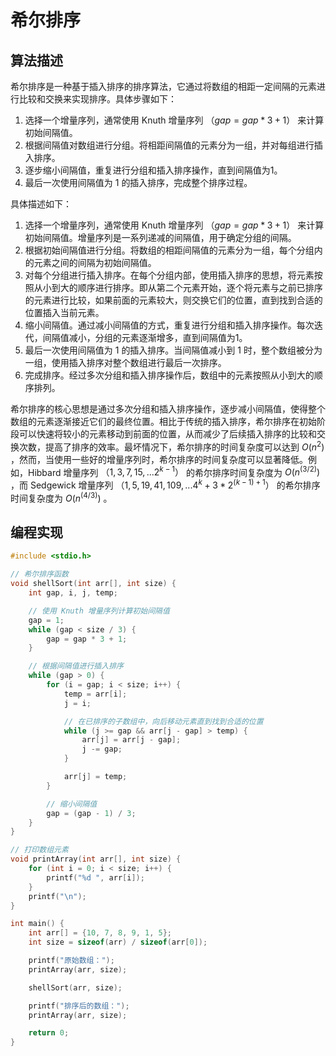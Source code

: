 # 希尔排序

## 算法描述

希尔排序是一种基于插入排序的排序算法，它通过将数组的相距一定间隔的元素进行比较和交换来实现排序。具体步骤如下：

1. 选择一个增量序列，通常使用 Knuth 增量序列 $（gap = gap * 3 + 1）$ 来计算初始间隔值。
2. 根据间隔值对数组进行分组。将相距间隔值的元素分为一组，并对每组进行插入排序。
3. 逐步缩小间隔值，重复进行分组和插入排序操作，直到间隔值为1。
4. 最后一次使用间隔值为 $1$ 的插入排序，完成整个排序过程。

具体描述如下：

1. 选择一个增量序列，通常使用 Knuth 增量序列 $（gap = gap * 3 + 1）$ 来计算初始间隔值。增量序列是一系列递减的间隔值，用于确定分组的间隔。
2. 根据初始间隔值进行分组。将数组的相距间隔值的元素分为一组，每个分组内的元素之间的间隔为初始间隔值。
3. 对每个分组进行插入排序。在每个分组内部，使用插入排序的思想，将元素按照从小到大的顺序进行排序。即从第二个元素开始，逐个将元素与之前已排序的元素进行比较，如果前面的元素较大，则交换它们的位置，直到找到合适的位置插入当前元素。
4. 缩小间隔值。通过减小间隔值的方式，重复进行分组和插入排序操作。每次迭代，间隔值减小，分组的元素逐渐增多，直到间隔值为1。
5. 最后一次使用间隔值为 $1$ 的插入排序。当间隔值减小到 $1$ 时，整个数组被分为一组，使用插入排序对整个数组进行最后一次排序。
6. 完成排序。经过多次分组和插入排序操作后，数组中的元素按照从小到大的顺序排列。

希尔排序的核心思想是通过多次分组和插入排序操作，逐步减小间隔值，使得整个数组的元素逐渐接近它们的最终位置。相比于传统的插入排序，希尔排序在初始阶段可以快速将较小的元素移动到前面的位置，从而减少了后续插入排序的比较和交换次数，提高了排序的效率。最坏情况下，希尔排序的时间复杂度可以达到 $O(n^2)$ ，然而，当使用一些好的增量序列时，希尔排序的时间复杂度可以显著降低。例如，Hibbard 增量序列 $（1, 3, 7, 15, ... 2^{k-1}）$ 的希尔排序时间复杂度为 $O(n^{(3/2)})$ ，而 Sedgewick 增量序列 $（1, 5, 19, 41, 109, ... 4^k+3*2^{(k-1)+1}）$ 的希尔排序时间复杂度为 $O(n^{(4/3)})$ 。

## 编程实现

```c
#include <stdio.h>

// 希尔排序函数
void shellSort(int arr[], int size) {
    int gap, i, j, temp;

    // 使用 Knuth 增量序列计算初始间隔值
    gap = 1;
    while (gap < size / 3) {
        gap = gap * 3 + 1;
    }

    // 根据间隔值进行插入排序
    while (gap > 0) {
        for (i = gap; i < size; i++) {
            temp = arr[i];
            j = i;

            // 在已排序的子数组中，向后移动元素直到找到合适的位置
            while (j >= gap && arr[j - gap] > temp) {
                arr[j] = arr[j - gap];
                j -= gap;
            }

            arr[j] = temp;
        }

        // 缩小间隔值
        gap = (gap - 1) / 3;
    }
}

// 打印数组元素
void printArray(int arr[], int size) {
    for (int i = 0; i < size; i++) {
        printf("%d ", arr[i]);
    }
    printf("\n");
}

int main() {
    int arr[] = {10, 7, 8, 9, 1, 5};
    int size = sizeof(arr) / sizeof(arr[0]);

    printf("原始数组：");
    printArray(arr, size);

    shellSort(arr, size);

    printf("排序后的数组：");
    printArray(arr, size);

    return 0;
}

```
